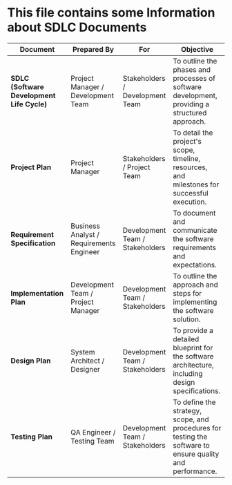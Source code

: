 # This file contains some Information about SDLC Documents

| **Document**                  | **Prepared By**                 | **For**                               | **Objective**                                                                                   |
|-------------------------------|---------------------------------|---------------------------------------|-------------------------------------------------------------------------------------------------|
| **SDLC (Software Development Life Cycle)** | Project Manager / Development Team | Stakeholders / Development Team        | To outline the phases and processes of software development, providing a structured approach.  |
| **Project Plan**              | Project Manager                  | Stakeholders / Project Team            | To detail the project's scope, timeline, resources, and milestones for successful execution.    |
| **Requirement Specification** | Business Analyst / Requirements Engineer | Development Team / Stakeholders         | To document and communicate the software requirements and expectations.                         |
| **Implementation Plan**       | Development Team / Project Manager | Development Team / Stakeholders        | To outline the approach and steps for implementing the software solution.                      |
| **Design Plan**               | System Architect / Designer      | Development Team / Stakeholders        | To provide a detailed blueprint for the software architecture, including design specifications. |
| **Testing Plan**              | QA Engineer / Testing Team       | Development Team / Stakeholders        | To define the strategy, scope, and procedures for testing the software to ensure quality and performance. |
